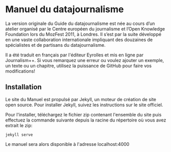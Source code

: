 # Manuel du datajournalisme

La version originale du Guide du datajournalisme est née au cours d’un atelier organisé par le Centre européen du journalisme et l’Open Knowledge Foundation lors du MozFest 2011, à Londres. Il s’est par la suite développé en une vaste collaboration internationale impliquant des douzaines de spécialistes et de partisans du datajournalisme.

Il a été traduit en français par l'éditeur Eyrolles et mis en ligne par Journalism++. Si vous remarquez une erreur ou voulez ajouter un exemple, un texte ou un chapitre, utilisez la puissance de GitHub pour faire vos modifications!

## Installation

Le site du Manuel est propulsé par Jekyll, un moteur de création de site open source. Pour installer Jekyll, suivez les instructions sur le site officiel.

Pour l'installer, téléchargez le fichier zip contenant l'ensemble du site puis effectuez la commande suivante depuis la racine du répertoire où vous avez extrait le zip:

	jekyll serve

Le manuel sera alors disponible à l'adresse localhost:4000